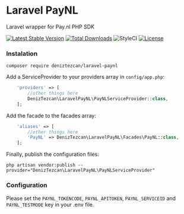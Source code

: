 # Laravel PayNL
Laravel wrapper for Pay.nl PHP SDK

[![Latest Stable Version](https://poser.pugx.org/deniztezcan/laravel-paynl/v/stable)](https://packagist.org/packages/deniztezcan/laravel-paynl) 
[![Total Downloads](https://poser.pugx.org/deniztezcan/laravel-paynl/downloads)](https://packagist.org/packages/deniztezcan/laravel-paynl) 
![StyleCI](https://github.styleci.io/repos/500751845/shield?branch=master)
[![License](https://poser.pugx.org/deniztezcan/laravel-paynl/license)](https://packagist.org/packages/deniztezcan/laravel-paynl)

### Instalation
```
composer require deniztezcan/laravel-paynl
```

Add a ServiceProvider to your providers array in `config/app.php`:
```php
    'providers' => [
    	//other things here
    	DenizTezcan\LaravelPayNL\PayNLServiceProvider::class,
    ];
```

Add the facade to the facades array:
```php
    'aliases' => [
    	//other things here
    	'PayNL' => DenizTezcan\LaravelPayNL\Facades\PayNL::class,
    ];
```

Finally, publish the configuration files:
```
php artisan vendor:publish --provider="DenizTezcan\LaravelPayNL\PayNLServiceProvider"
```

### Configuration
Please set the `PAYNL_TOKENCODE`, `PAYNL_APITOKEN`, `PAYNL_SERVICEID` and `PAYNL_TESTMODE` key in your .env file.